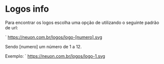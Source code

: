 # Logos info

Para encontrar os logos escolha uma opção de utilizando o seguinte padrão de url:

` https://neuon.com.br/logos/logo-[numero].svg

Sendo [numero] um número de 1 a 12.

Exemplo:
` https://neuon.com.br/logos/logo-1.svg